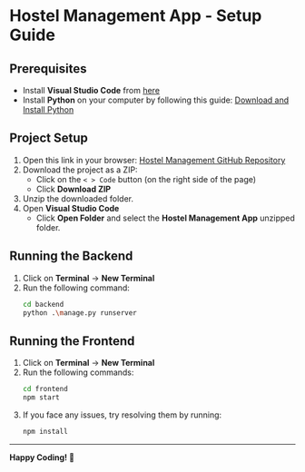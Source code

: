 # Hostel Management App - Setup Guide

## Prerequisites

- Install **Visual Studio Code** from [here](https://code.visualstudio.com/download)
- Install **Python** on your computer by following this guide: [Download and Install Python](https://www.geeksforgeeks.org/download-and-install-python-3-latest-version/)

## Project Setup

1. Open this link in your browser: [Hostel Management GitHub Repository](https://github.com/Reshmitj/Hostel_Management.git)
2. Download the project as a ZIP:
   - Click on the `< > Code` button (on the right side of the page)
   - Click **Download ZIP**
3. Unzip the downloaded folder.
4. Open **Visual Studio Code**
   - Click **Open Folder** and select the **Hostel Management App** unzipped folder.

## Running the Backend

1. Click on **Terminal** → **New Terminal**
2. Run the following command:
   ```sh
   cd backend
   python .\manage.py runserver
   ```

## Running the Frontend

1. Click on **Terminal** → **New Terminal**
2. Run the following commands:
   ```sh
   cd frontend
   npm start
   ```
3. If you face any issues, try resolving them by running:
   ```sh
   npm install
   ```

---
**Happy Coding! 🚀**
